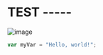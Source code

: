 # TEST -----
![image](https://github.com/user-attachments/assets/b94468af-1c06-4ca7-b3f0-bdfd8f33f73d)

``` javascript
var myVar = "Hello, world!";
```
